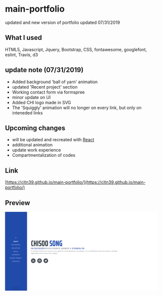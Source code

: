 # main-portfolio
updated and new version of portfolio
updated 07/31/2019

## What I used
HTML5, Javascript, Jquery, Bootstrap, CSS, fontawesome, googlefont, eslint, Travis, d3

## update note (07/31/2019)
 - Added background 'ball of yarn' animation
 - updated 'Recent project' section
 - Working contact form via formspree
 - minor update on UI
 - Added CHI logo made in SVG
 - The 'Squiggly' animation will no longer on every link, but only on inteneded links

## Upcoming changes
- will be updated and recreated with [React](https://reactjs.org/)
- additional animation
- update work experience
- Compartmentalization of codes


## Link
[https://cltn39.github.io/main-portfolio/](https://cltn39.github.io/main-portfolio/)

## Preview
![Image of Preview](/assets/img/preview.PNG)
